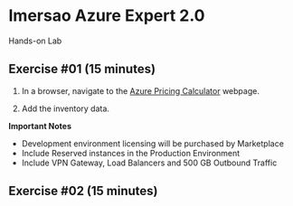 # Imersao Azure Expert 2.0

Hands-on Lab

## Exercise #01 (15 minutes)

1. In a browser, navigate to the [Azure Pricing Calculator](https://azure.microsoft.com/en-us/pricing/calculator/) webpage.

2. Add the inventory data.

**Important Notes**
- Development environment licensing will be purchased by Marketplace
- Include Reserved instances in the Production Environment 
- Include VPN Gateway, Load Balancers and 500 GB Outbound Traffic


## Exercise #02 (15 minutes) 
